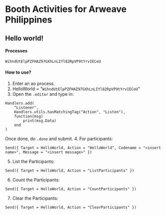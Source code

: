 # Booth Activities for Arweave Philippines

## Hello world!

#### Processes

`WihndUtElpPZFHAZ97GXhLnLIYl82RpVP9tYrvIECeU`

#### How to use?

1. Enter an ao process.
2. HelloWorld = "`WihndUtElpPZFHAZ97GXhLnLIYl82RpVP9tYrvIECeU`"
3. Open the `.editor` and type in:

```
Handlers.add(
    "Listener",
    Handlers.utils.hasMatchingTag("Action", "Listen"),
    function(msg)
        print(msg.Data)
    end
)
```

Once done, do `.done` and submit. 4. For participants:

```
Send({ Target = HelloWorld, Action = "HelloWorld", Codename = "<insert name>", Message = "<insert message>" })
```

5. List the Participants:

```
Send({ Target = HelloWorld, Action = "ListParticipants" })
```

6. Count the Participants:

```
Send({ Target = HelloWorld, Action = "CountParticipants" })
```

7. Clear the Participants:

```
Send({ Target = HelloWorld, Action = "ClearParticipants" })
```
